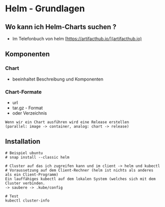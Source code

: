 # Helm - Grundlagen

## Wo kann ich Helm-Charts suchen ? 

 * Im Telefonbuch von helm [https://artifacthub.io/](artifacthub.io)

## Komponenten 

### Chart

  * beeinhaltet Beschreibung und Komponenten 

### Chart-Formate 

  * url
  * tar.gz - Format 
  * oder Verzeichnis 

```
Wenn wir ein Chart ausführen wird eine Release erstellen 
(parallel: image -> container, analog: chart -> release)
```

## Installation 

```
# Beispiel ubuntu 
# snap install --classic helm

# Cluster auf das ich zugreifen kann und im client -> helm und kubectl 
# Voraussetzung auf dem Client-Rechner (helm ist nichts als anderes als ein Client-Programm) 
Ein lauffähiges kubectl auf dem lokalen System (welches sich mit dem Cluster verbinden.
-> saubere -> .kube/config 

# Test
kubectl cluster-info 

```

